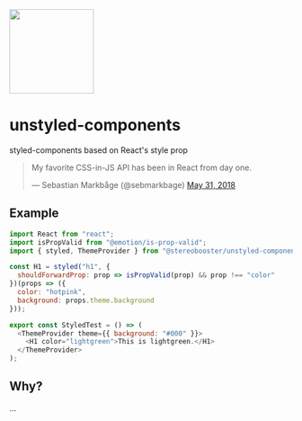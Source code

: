 <img src="https://github.com/stereobooster/unstyled-components/blob/master/unstyled-components.png?raw=true" width="150" height="150" />

# unstyled-components

styled-components based on React's style prop

<blockquote class="twitter-tweet">
  <p lang="en" dir="ltr">My favorite CSS-in-JS API has been in React from day one.</p>
  &mdash; Sebastian Markbåge (@sebmarkbage) <a href="https://twitter.com/sebmarkbage/status/1002277788961918979?ref_src=twsrc%5Etfw">May 31, 2018</a>
</blockquote>

## Example

```js
import React from "react";
import isPropValid from "@emotion/is-prop-valid";
import { styled, ThemeProvider } from "@stereobooster/unstyled-components";

const H1 = styled("h1", {
  shouldForwardProp: prop => isPropValid(prop) && prop !== "color"
})(props => ({
  color: "hotpink",
  background: props.theme.background
}));

export const StyledTest = () => (
  <ThemeProvider theme={{ background: "#000" }}>
    <H1 color="lightgreen">This is lightgreen.</H1>
  </ThemeProvider>
);
```

## Why?

...
